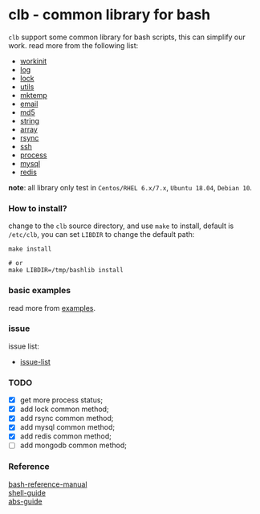 clb - common library for bash
=============================

`clb` support some common library for bash scripts, this can simplify our work. read more from the following list:

* [workinit](doc/workinit.md)
* [log](doc/log.md)
* [lock](doc/lock.md)
* [utils](doc/utils.md)
* [mktemp](doc/mktemp.md)
* [email](doc/email.md)
* [md5](doc/md5.md)
* [string](doc/string.md)
* [array](doc/array.md)
* [rsync](doc/rsync.md)
* [ssh](doc/ssh.md)
* [process](doc/process.md)
* [mysql](doc/mysql.md)
* [redis](doc/redis.md)

**note**: all library only test in `Centos/RHEL 6.x/7.x`, `Ubuntu 18.04`, `Debian 10`. 

### How to install?

change to the `clb` source directory, and use `make` to install, default is `/etc/clb`, you can set `LIBDIR` to change the default path:
```
make install

# or
make LIBDIR=/tmp/bashlib install
```

### basic examples

read more from [examples](examples/).

### issue

issue list:

* [issue-list](doc/issue-list.md)  

### TODO

- [x] get more process status;
- [x] add lock common method;
- [x] add rsync common method;
- [x] add mysql common method;
- [x] add redis common method;
- [ ] add mongodb common method;

### Reference

[bash-reference-manual](https://www.gnu.org/software/bash/manual/html_node/index.html)  
[shell-guide](https://google.github.io/styleguide/shellguide.html)  
[abs-guide](https://tldp.org/LDP/abs/html/)  

